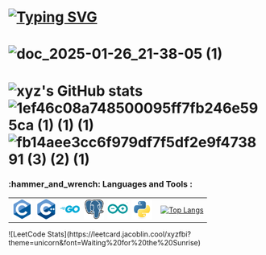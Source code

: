 [![Typing SVG](https://readme-typing-svg.herokuapp.com?font=Oswald&size=40&duration=2500&pause=3000&color=B50000&width=600&height=70&lines=HI+ITS+XYZ%2C+NIGGA)](https://git.io/typing-svg)
===============================================================================================================================================
![doc_2025-01-26_21-38-05 (1)](https://github.com/user-attachments/assets/08726eab-be8b-4650-9f1f-b3ee1b3a43cb)
=============================================================================================================================
![xyz's GitHub stats](https://github-readme-stats.vercel.app/api?username=xyzfbi&show_icons=true&theme=jolly)
![1ef46c08a748500095ff7fb246e595ca (1) (1) (1)](https://github.com/user-attachments/assets/cc3b4757-68be-46eb-b5e6-8336c4d55a81)
![fb14aee3cc6f979df7f5df2e9f473891 (3) (2) (1)](https://github.com/user-attachments/assets/a0ecc22b-b39f-4cac-b5b0-5cf21c5a8aec)
=======================================================================================================================================
<h3 align="left">:hammer_and_wrench: Languages and Tools :</h3>

<table>
  <tr>
    <td align="left">
      <div>
        <img src="https://github.com/devicons/devicon/blob/master/icons/c/c-original.svg" title="C" alt="C" width="40" height="40"/>&nbsp;
        <img src="https://github.com/devicons/devicon/blob/master/icons/cplusplus/cplusplus-original.svg" title="C++" alt="C++" width="40" height="40"/>&nbsp;
        <img src="https://github.com/devicons/devicon/blob/master/icons/go/go-original-wordmark.svg" title="Golang", alt="Golang", width="40" height="40"/>&nbsp; 
        <img src="https://github.com/devicons/devicon/blob/master/icons/postgresql/postgresql-original.svg" title="PostgreSQL" alt="PostgreSQL" width="40" height="40"/>&nbsp;
        <img src="https://github.com/devicons/devicon/blob/master/icons/arduino/arduino-original.svg" title="Arduino" alt="Arduino" width="40" height="40"/>&nbsp;  
        <img src="https://github.com/devicons/devicon/blob/master/icons/python/python-original.svg" title="Python" alt="Python" width="40" height="40"/>&nbsp;
      </div>
    </td>
    <td align="right">
      <a href="https://github.com/anuraghazra/github-readme-stats">
        <img src="https://github-readme-stats.vercel.app/api/top-langs/?username=xyzfbi" alt="Top Langs">
      </a>
    </td>
  </tr>
</table>
![LeetCode Stats](https://leetcard.jacoblin.cool/xyzfbi?theme=unicorn&font=Waiting%20for%20the%20Sunrise)
